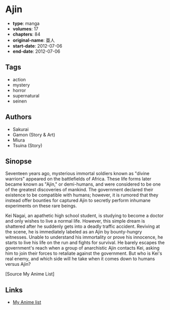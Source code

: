 # Ajin

-   **type**: manga
-   **volumes**: 17
-   **chapters**: 84
-   **original-name**: 亜人
-   **start-date**: 2012-07-06
-   **end-date**: 2012-07-06

## Tags

-   action
-   mystery
-   horror
-   supernatural
-   seinen

## Authors

-   Sakurai
-   Gamon (Story & Art)
-   Miura
-   Tsuina (Story)

## Sinopse

Seventeen years ago, mysterious immortal soldiers known as "divine warriors" appeared on the battlefields of Africa. These life forms later became known as "Ajin," or demi-humans, and were considered to be one of the greatest discoveries of mankind. The government declared their existence to be compatible with humans; however, it is rumored that they instead offer bounties for captured Ajin to secretly perform inhumane experiments on these rare beings.

Kei Nagai, an apathetic high school student, is studying to become a doctor and only wishes to live a normal life. However, this simple dream is shattered after he suddenly gets into a deadly traffic accident. Reviving at the scene, he is immediately labeled as an Ajin by bounty-hungry witnesses. Unable to understand his immortality or prove his innocence, he starts to live his life on the run and fights for survival. He barely escapes the government's reach when a group of anarchistic Ajin contacts Kei, asking him to join their forces to retaliate against the government. But who is Kei's real enemy, and which side will he take when it comes down to humans versus Ajin?

[Source My Anime List]

## Links

-   [My Anime list](https://myanimelist.net/manga/49865/Ajin)
